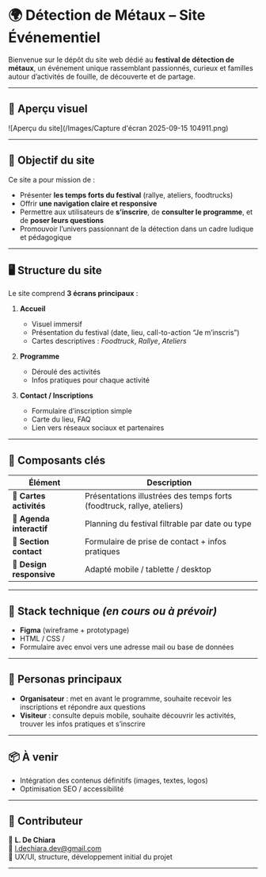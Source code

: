 # 🌍 Détection de Métaux – Site Événementiel

Bienvenue sur le dépôt du site web dédié au **festival de détection de métaux**, un événement unique rassemblant passionnés, curieux et familles autour d’activités de fouille, de découverte et de partage.

---

## 📸 Aperçu visuel

![Aperçu du site](/Images/Capture d'écran 2025-09-15 104911.png)

---

## 🚀 Objectif du site

Ce site a pour mission de :
- Présenter **les temps forts du festival** (rallye, ateliers, foodtrucks)
- Offrir **une navigation claire et responsive**
- Permettre aux utilisateurs de **s’inscrire**, de **consulter le programme**, et de **poser leurs questions**
- Promouvoir l’univers passionnant de la détection dans un cadre ludique et pédagogique

---

## 🖥️ Structure du site

Le site comprend **3 écrans principaux** :
1. **Accueil**
   - Visuel immersif
   - Présentation du festival (date, lieu, call-to-action “Je m’inscris”)
   - Cartes descriptives : *Foodtruck*, *Rallye*, *Ateliers*

2. **Programme**
   - Déroulé des activités
   - Infos pratiques pour chaque activité

3. **Contact / Inscriptions**
   - Formulaire d’inscription simple
   - Carte du lieu, FAQ
   - Lien vers réseaux sociaux et partenaires

---

## 🧩 Composants clés

| Élément      | Description |
|--------------|-------------|
| 🎫 **Cartes activités** | Présentations illustrées des temps forts (foodtruck, rallye, ateliers) |
| 📆 **Agenda interactif** | Planning du festival filtrable par date ou type | (à faire)
| 📍 **Section contact** | Formulaire de prise de contact + infos pratiques |
| 📱 **Design responsive** | Adapté mobile / tablette / desktop |

---

## 🔧 Stack technique *(en cours ou à prévoir)*

- **Figma** (wireframe + prototypage)
- HTML / CSS /
- Formulaire avec envoi vers une adresse mail ou base de données

---

## 👤 Personas principaux

- **Organisateur** : met en avant le programme, souhaite recevoir les inscriptions et répondre aux questions
- **Visiteur** : consulte depuis mobile, souhaite découvrir les activités, trouver les infos pratiques et s’inscrire

---

## 📦 À venir

- Intégration des contenus définitifs (images, textes, logos)
- Optimisation SEO / accessibilité

---

## 🙌 Contributeur

👤 **L. De Chiara**  
📧 l.dechiara.dev@gmail.com  
🎨 UX/UI, structure, développement initial du projet

---

